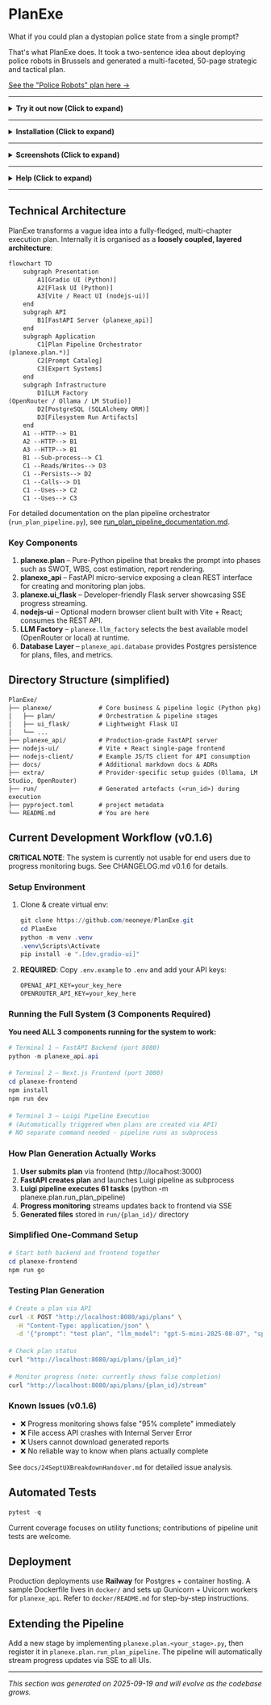 <!--
 * Author: Cascade
 * Date: 2025-09-19
 * PURPOSE: Comprehensive technical documentation for PlanExe. Provides architecture overview, setup instructions, development guidelines, and project structure.
 * SRP and DRY check: Pass - This file solely documents the project and avoids duplicating code logic.
-->

# PlanExe

What if you could plan a dystopian police state from a single prompt?

That's what PlanExe does. It took a two-sentence idea about deploying police robots in Brussels and generated a multi-faceted, 50-page strategic and tactical plan.

[See the "Police Robots" plan here →](https://neoneye.github.io/PlanExe-web/20250824_police_robots_report.html)

---

<details>
<summary><strong> Try it out now (Click to expand)</strong></summary>
<br>

If you are not a developer. You can generate 1 plan for free, beyond that it cost money.

[Try it here →](https://app.mach-ai.com/planexe_early_access)

</details>

---

<details>
<summary><strong> Installation (Click to expand)</strong></summary>

<br>

**Prerequisite:** You are a python developer with machine learning experience.

# Installation

Typical python installation procedure:

```bash
git clone https://github.com/neoneye/PlanExe.git
cd PlanExe
python3 -m venv venv
source venv/bin/activate
(venv) pip install '.[gradio-ui]'
```

# Configuration

**Config A:** Run a model in the cloud using a paid provider. Follow the instructions in [OpenRouter](extra/openrouter.md).

**Config B:** Run models locally on a high-end computer. Follow the instructions for either [Ollama](extra/ollama.md) or [LM Studio](extra/lm_studio.md).

Recommendation: I recommend **Config A** as it offers the most straightforward path to getting PlanExe working reliably.

# Usage

PlanExe comes with a Gradio-based web interface. To start the local web server:

```bash
(venv) python -m planexe.plan.app_text2plan
```

This command launches a server at http://localhost:7860. Open that link in your browser, type a vague idea or description, and PlanExe will produce a detailed plan.

To stop the server at any time, press `Ctrl+C` in your terminal.

</details>

---

<details>
<summary><strong> Screenshots (Click to expand)</strong></summary>

<br>

You input a vague description of what you want and PlanExe outputs a plan. [See generated plans here](https://neoneye.github.io/PlanExe-web/use-cases/).

![Video of PlanExe](/extra/planexe-humanoid-factory.gif?raw=true "Video of PlanExe")

[YouTube video: Using PlanExe to plan a lunar base](https://www.youtube.com/watch?v=7AM2F1C4CGI)

![Screenshot of PlanExe](/extra/planexe-humanoid-factory.jpg?raw=true "Screenshot of PlanExe")

</details>

---

<details>
<summary><strong> Help (Click to expand)</strong></summary>

<br>

For help or feedback.

Join the [PlanExe Discord](https://neoneye.github.io/PlanExe-web/discord).

</details>

---

## Technical Architecture

PlanExe transforms a vague idea into a fully-fledged, multi-chapter execution plan. Internally it is organised as a **loosely coupled, layered architecture**:

```mermaid
flowchart TD
    subgraph Presentation
        A1[Gradio UI (Python)]
        A2[Flask UI (Python)]
        A3[Vite / React UI (nodejs-ui)]
    end
    subgraph API
        B1[FastAPI Server (planexe_api)]
    end
    subgraph Application
        C1[Plan Pipeline Orchestrator
(planexe.plan.*)]
        C2[Prompt Catalog]
        C3[Expert Systems]
    end
    subgraph Infrastructure
        D1[LLM Factory
(OpenRouter / Ollama / LM Studio)]
        D2[PostgreSQL (SQLAlchemy ORM)]
        D3[Filesystem Run Artifacts]
    end
    A1 --HTTP--> B1
    A2 --HTTP--> B1
    A3 --HTTP--> B1
    B1 --Sub-process--> C1
    C1 --Reads/Writes--> D3
    C1 --Persists--> D2
    C1 --Calls--> D1
    C1 --Uses--> C2
    C1 --Uses--> C3
```

For detailed documentation on the plan pipeline orchestrator (`run_plan_pipeline.py`), see [run_plan_pipeline_documentation.md](docs/run_plan_pipeline_documentation.md).

### Key Components
1. **planexe.plan** – Pure-Python pipeline that breaks the prompt into phases such as SWOT, WBS, cost estimation, report rendering.
2. **planexe_api** – FastAPI micro-service exposing a clean REST interface for creating and monitoring plan jobs.
3. **planexe.ui_flask** – Developer-friendly Flask server showcasing SSE progress streaming.
4. **nodejs-ui** – Optional modern browser client built with Vite + React; consumes the REST API.
5. **LLM Factory** – `planexe.llm_factory` selects the best available model (OpenRouter or local) at runtime.
6. **Database Layer** – `planexe_api.database` provides Postgres persistence for plans, files, and metrics.

## Directory Structure (simplified)

```text
PlanExe/
├── planexe/             # Core business & pipeline logic (Python pkg)
│   ├── plan/            # Orchestration & pipeline stages
│   ├── ui_flask/        # Lightweight Flask UI
│   └── ...
├── planexe_api/         # Production-grade FastAPI server
├── nodejs-ui/           # Vite + React single-page frontend
├── nodejs-client/       # Example JS/TS client for API consumption
├── docs/                # Additional markdown docs & ADRs
├── extra/               # Provider-specific setup guides (Ollama, LM Studio, OpenRouter)
├── run/                 # Generated artefacts (<run_id>) during execution
├── pyproject.toml       # project metadata
└── README.md            # You are here
```

## Current Development Workflow (v0.1.6)

**CRITICAL NOTE**: The system is currently not usable for end users due to progress monitoring bugs. See CHANGELOG.md v0.1.6 for details.

### Setup Environment
1. Clone & create virtual env:
   ```powershell
   git clone https://github.com/neoneye/PlanExe.git
   cd PlanExe
   python -m venv .venv
   .venv\Scripts\Activate
   pip install -e ".[dev,gradio-ui]"
   ```

2. **REQUIRED**: Copy `.env.example` to `.env` and add your API keys:
   ```
   OPENAI_API_KEY=your_key_here
   OPENROUTER_API_KEY=your_key_here
   ```

### Running the Full System (3 Components Required)

**You need ALL 3 components running for the system to work:**

```powershell
# Terminal 1 – FastAPI Backend (port 8080)
python -m planexe_api.api

# Terminal 2 – Next.js Frontend (port 3000)
cd planexe-frontend
npm install
npm run dev

# Terminal 3 – Luigi Pipeline Execution
# (Automatically triggered when plans are created via API)
# NO separate command needed - pipeline runs as subprocess
```

### How Plan Generation Actually Works

1. **User submits plan** via frontend (http://localhost:3000)
2. **FastAPI creates plan** and launches Luigi pipeline as subprocess
3. **Luigi pipeline executes 61 tasks** (python -m planexe.plan.run_plan_pipeline)
4. **Progress monitoring** streams updates back to frontend via SSE
5. **Generated files** stored in `run/{plan_id}/` directory

### Simplified One-Command Setup

```powershell
# Start both backend and frontend together
cd planexe-frontend
npm run go
```

### Testing Plan Generation

```bash
# Create a plan via API
curl -X POST "http://localhost:8080/api/plans" \
  -H "Content-Type: application/json" \
  -d '{"prompt": "test plan", "llm_model": "gpt-5-mini-2025-08-07", "speed_vs_detail": "fast_but_skip_details"}'

# Check plan status
curl "http://localhost:8080/api/plans/{plan_id}"

# Monitor progress (note: currently shows false completion)
curl "http://localhost:8080/api/plans/{plan_id}/stream"
```

### Known Issues (v0.1.6)
- ❌ Progress monitoring shows false "95% complete" immediately
- ❌ File access API crashes with Internal Server Error
- ❌ Users cannot download generated reports
- ❌ No reliable way to know when plans actually complete

See `docs/24SeptUXBreakdownHandover.md` for detailed issue analysis.

## Automated Tests

```powershell
pytest -q
```

Current coverage focuses on utility functions; contributions of pipeline unit tests are welcome.

## Deployment

Production deployments use **Railway** for Postgres + container hosting. A sample Dockerfile lives in `docker/` and sets up Gunicorn + Uvicorn workers for `planexe_api`. Refer to `docker/README.md` for step-by-step instructions.

## Extending the Pipeline

Add a new stage by implementing `planexe.plan.<your_stage>.py`, then register it in `planexe.plan.run_plan_pipeline`. The pipeline will automatically stream progress updates via SSE to all UIs.

---

*This section was generated on 2025-09-19 and will evolve as the codebase grows.*
